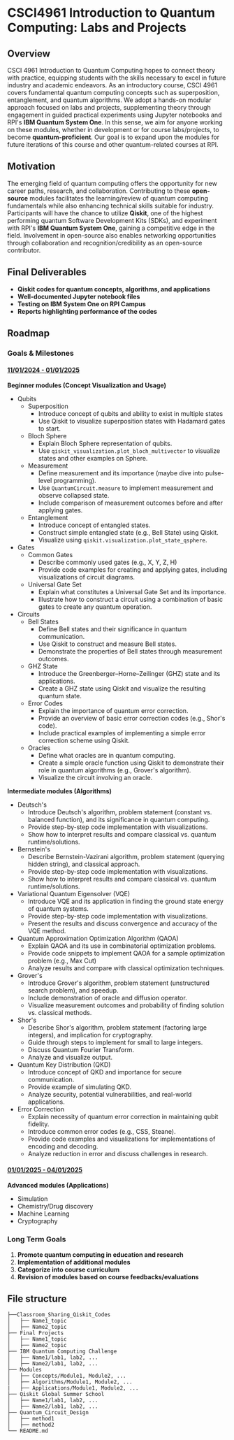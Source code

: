 # CSCI4961 Introduction to Quantum Computing: Labs and Projects

## Overview

CSCI 4961 Introduction to Quantum Computing hopes to connect theory with practice, equipping students with the skills necessary to excel in future industry and academic endeavors. As an introductory course, CSCI 4961 covers fundamental quantum computing concepts such as superposition, entanglement, and quantum algorithms. We adopt a hands-on modular approach focused on labs and projects, supplementing theory through engagement in guided practical experiments using Jupyter notebooks and RPI's **IBM Quantum System One**. In this sense, we aim for anyone working on these modules, whether in development or for course labs/projects, to become **quantum-proficient**. Our goal is to expand upon the modules for future iterations of this course and other quantum-related courses at RPI.

## Motivation

The emerging field of quantum computing offers the opportunity for new career paths, research, and collaboration. Contributing to these **open-source** modules facilitates the learning/review of quantum computing fundamentals while also enhancing technical skills suitable for industry. Participants will have the chance to utilize **Qiskit**, one of the highest performing quantum Software Development Kits (SDKs), and experiment with RPI's **IBM Quantum System One**, gaining a competitive edge in the field. Involvement in open-source also enables networking opportunities through collaboration and recognition/credibility as an open-source contributor.

## Final Deliverables

- **Qiskit codes for quantum concepts, algorithms, and applications**
- **Well-documented Jupyter notebook files**
- **Testing on IBM System One on RPI Campus**
- **Reports highlighting performance of the codes**

## Roadmap

### Goals & Milestones
#### <ins>11/01/2024 - 01/01/2025</ins>
**Beginner modules (Concept Visualization and Usage)**
- Qubits
  - Superposition
    - Introduce concept of qubits and ability to exist in multiple states
    - Use Qiskit to visualize superposition states with Hadamard gates to start.
  - Bloch Sphere
    - Explain Bloch Sphere representation of qubits.
    - Use ```qiskit_visualization.plot_bloch_multivector``` to visualize states and other examples on Sphere.
  - Measurement
    - Define measurement and its importance (maybe dive into pulse-level programming).
    - Use ```QuantumCircuit.measure``` to implement measurement and observe collapsed state.
    - Include comparison of measurement outcomes before and after applying gates.
  - Entanglement
    - Introduce concept of entangled states.
    - Construct simple entangled state (e.g., Bell State) using Qiskit.
    - Visualize using ```qiskit.visualization.plot_state_qsphere```.
- Gates
  - Common Gates
    - Describe commonly used gates (e.g., X, Y, Z, H)
    - Provide code examples for creating and applying gates, including visualizations of circuit diagrams.
  - Universal Gate Set
    - Explain what constitutes a Universal Gate Set and its importance.
    - Illustrate how to construct a circuit using a combination of basic gates to create any quantum operation.
- Circuits
  - Bell States
    - Define Bell states and their significance in quantum communication.
    - Use Qiskit to construct and measure Bell states.
    - Demonstrate the properties of Bell states through measurement outcomes.
  - GHZ State
    - Introduce the Greenberger–Horne–Zeilinger (GHZ) state and its applications.
    - Create a GHZ state using Qiskit and visualize the resulting quantum state.
  - Error Codes
    - Explain the importance of quantum error correction.
    - Provide an overview of basic error correction codes (e.g., Shor's code).
    - Include practical examples of implementing a simple error correction scheme using Qiskit.
  - Oracles
    - Define what oracles are in quantum computing.
    - Create a simple oracle function using Qiskit to demonstrate their role in quantum algorithms (e.g., Grover's algorithm).
    - Visualize the circuit involving an oracle.
    
**Intermediate modules (Algorithms)**
  - Deutsch's
    - Introduce Deutsch's algorithm, problem statement (constant vs. balanced function), and its significance in quantum computing.
    - Provide step-by-step code implementation with visualizations.
    - Show how to interpret results and compare classical vs. quantum runtime/solutions.
  - Bernstein's
    - Describe Bernstein-Vazirani algorithm, problem statement (querying hidden string), and classical approach.
    - Provide step-by-step code implementation with visualizations.
    - Show how to interpret results and compare classical vs. quantum runtime/solutions.
  - Variational Quantum Eigensolver (VQE)
    - Introduce VQE and its application in finding the ground state energy of quantum systems.
    - Provide step-by-step code implementation with visualizations.
    - Present the results and discuss convergence and accuracy of the VQE method.
  - Quantum Approximation Optimization Algorithm (QAOA)
    - Explain QAOA and its use in combinatorial optimization problems.
    - Provide code snippets to implement QAOA for a sample optimization problem (e.g., Max Cut)
    - Analyze results and compare with classical optimization techniques.
  - Grover's
    - Introduce Grover's algorithm, problem statement (unstructured search problem), and speedup.
    - Include demonstration of oracle and diffusion operator.
    - Visualize measurement outcomes and probability of finding solution vs. classical methods.
  - Shor's
    - Describe Shor's algorithm, problem statement (factoring large integers), and implication for cryptography.
    - Guide through steps to implement for small to large integers.
    - Discuss Quantum Fourier Transform.
    - Analyze and visualize output.
  - Quantum Key Distribution (QKD)
    - Introduce concept of QKD and importance for secure communication.
    - Provide example of simulating QKD.
    - Analyze security, potential vulnerabilities, and real-world applications.
  - Error Correction
    - Explain necessity of quantum error correction in maintaining qubit fidelity.
    - Introduce common error codes (e.g., CSS, Steane).
    - Provide code examples and visualizations for implementations of encoding and decoding.
    - Analyze reduction in error and discuss challenges in research.
#### <ins>01/01/2025 - 04/01/2025</ins>
**Advanced modules (Applications)**
  - Simulation
  - Chemistry/Drug discovery
  - Machine Learning
  - Cryptography

### Long Term Goals

1. **Promote quantum computing in education and research**
2. **Implementation of additional modules**
3. **Categorize into course curriculum**
4. **Revision of modules based on course feedbacks/evaluations**

## File structure

```
├──Classroom_Sharing_Qiskit_Codes
│   ├── Name1_topic
│   ├── Name2_topic
├── Final Projects
│   ├── Name1_topic
│   ├── Name2_topic
├── IBM Quantum Computing Challenge
│   ├── Name1/lab1, lab2, ...
│   ├── Name2/lab1, lab2, ...
├── Modules
│   ├── Concepts/Module1, Module2, ...
│   ├── Algorithms/Module1, Module2, ...
|   ├── Applications/Module1, Module2, ...
├── Qiskit Global Summer School
│   ├── Name1/lab1, lab2, ...
│   ├── Name2/lab1, lab2, ...
├── Quantum_Circuit_Design
│   ├── method1
│   ├── method2
└── README.md
```  
